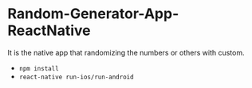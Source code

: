 # Random-Generator-App-ReactNative

It is the native app that randomizing the numbers or others with custom.

- ```npm install```
- ```react-native run-ios/run-android```
